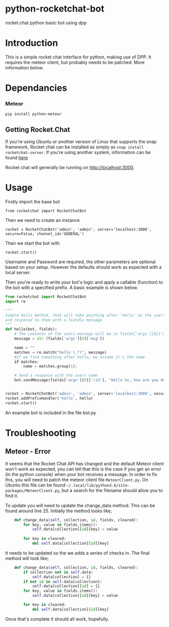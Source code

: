 # python-rocketchat-bot
rocket.chat python basic bot using dpp

# Introduction

This is a simple rocket chat interface for python, making use of DPP. It requires the meteor client,
but probably needs to be patched. More information below.

# Dependancies

### Meteor

`pip install python-meteor`


## Getting Rocket.Chat

If you're using Ubuntu or another version of Linux that supports the snap framework, Rocket chat can be installed
as simply as `snap install rocketchat-server`. If you're using another system, information can be found
[here](https://rocket.chat/install)

Rocket chat will generally be running on <http://localhost:3000>.


# Usage

Firstly import the base bot

`from rocketchat import RocketChatBot`

Then we need to create an instance

`rocket = RocketChatBot('admin', 'admin', server='localhost:3000', secure=False, channel_id='GENERAL')`

Then we start the bot with 

`rocket.start()`

Username and Password are required, the other parameters are optional based on your setup. However the
defaults should work as expected with a local server.

Then you're ready to write your bot's logic and apply a callable (function) to the bot with a specified
prefix. A basic example is shown below.

```python
from rocketchat import RocketChatBot
import re

"""
Simple hello method, that will take anything after 'hello' as the users name
and responsd to them with a fiendly message
"""
def hello(bot, fields):
    # The contents of the users message will be in fields['args'][0]['msg']
    message = str (fields['args'][0]['msg'])

    name = ""
    matches = re.match("hello (.*)", message)
    #If we find something after hello, we assume it's the name
    if matches:
        name = matches.group(1);

    # Send a response with the users name
    bot.sendMessage(fields['args'][0]['rid'], "Hello %s, how are you doing today?" % name)


rocket = RocketChatBot('admin', 'admin', server='localhost:3000', secure=False, channel_id='GENERAL')
rocket.addPrefixHandler('hello', hello)
rocket.start()

```

An example bot is included in the file bot.py


# Troubleshooting

## Meteor - Error

It seems that the Rocket Chat API has changed and the default Meteor client won't work as expected, you can tell
that this is the case if you get an error (in the python console) when your bot receives a message. In order
to fix this, you will need to patch the meteor client file `MeteorClient.py`. On Ubuntu this file can be found
`~/.local/lib/python3.6/site-packages/MeteorClient.py`, but a search for the filename should allow you to find it.

To update you will need to update the change_data method. This can be found around line 25. Initially the method
looks like;

```python
    def change_data(self, collection, id, fields, cleared):
        for key, value in fields.items():
            self.data[collection][id][key] = value
    
        for key in cleared:
            del self.data[collection][id][key]
```

It needs to be updated so the we adds a series of checks in. The final method will look like;
```python
    def change_data(self, collection, id, fields, cleared):
        if collection not in self.data:
            self.data[collection] = {}
        if not id in self.data[collection]:
            self.data[collection][id] = {}
        for key, value in fields.items():
            self.data[collection][id][key] = value

        for key in cleared:
            del self.data[collection][id][key]

```

Once that's complete it should all work, hopefully.